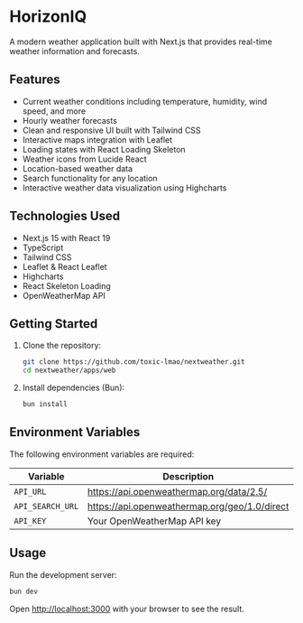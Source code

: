 # HorizonIQ

A modern weather application built with Next.js that provides real-time weather information and forecasts.

## Features

- Current weather conditions including temperature, humidity, wind speed, and more
- Hourly weather forecasts
- Clean and responsive UI built with Tailwind CSS
- Interactive maps integration with Leaflet
- Loading states with React Loading Skeleton
- Weather icons from Lucide React
- Location-based weather data
- Search functionality for any location
- Interactive weather data visualization using Highcharts

## Technologies Used

- Next.js 15 with React 19
- TypeScript
- Tailwind CSS
- Leaflet & React Leaflet
- Highcharts
- React Skeleton Loading
- OpenWeatherMap API

## Getting Started

1. Clone the repository:

   ```bash
   git clone https://github.com/toxic-lmao/nextweather.git
   cd nextweather/apps/web
   ```

2. Install dependencies (Bun):

   ```bash
   bun install
   ```

## Environment Variables

The following environment variables are required:

| Variable         | Description                                   |
| ---------------- | --------------------------------------------- |
| `API_URL`        | https://api.openweathermap.org/data/2.5/      |
| `API_SEARCH_URL` | https://api.openweathermap.org/geo/1.0/direct |
| `API_KEY`        | Your OpenWeatherMap API key                   |

## Usage

Run the development server:

```bash
bun dev
```

Open [http://localhost:3000](http://localhost:3000) with your browser to see the result.
